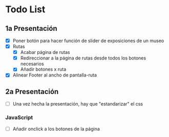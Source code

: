 # Todo List

## 1a Presentación

- [x] Poner botón para hacer función de slider de exposiciones de un museo
- [x] Rutas
    - [x] Acabar página de rutas
    - [x] Redireccionar a la página de rutas desde todos los botones necesarios
    - [x] Añadir botones x ruta
- [x] Alinear Footer al ancho de pantalla-ruta

## 2a Presentación
- [ ] Una vez hecha la presentación, hay que "estandarizar" el css
### JavaScript
- [ ] Añadir onclick a los botones de la página
